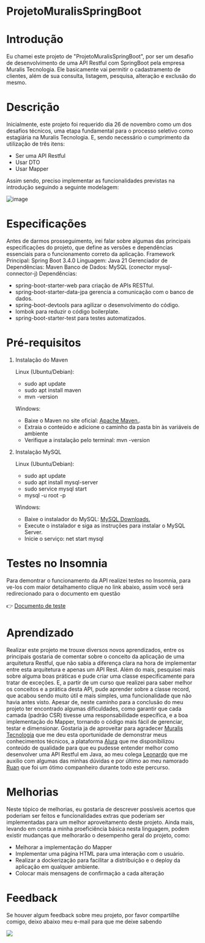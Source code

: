 # ProjetoMuralisSpringBoot
# Introdução
Eu chamei este projeto de "ProjetoMuralisSpringBoot", por ser um desafio de desenvolvimento de uma API Restful com SpringBoot pela empresa Muralis Tecnologia. Ele basicamente vai permitir o cadastramento de clientes, além de sua consulta, listagem, pesquisa, alteração e exclusão do mesmo.
# Descrição
Inicialmente, este projeto foi requerido dia 26 de novembro como um dos desafios técnicos, uma etapa fundamental para o processo seletivo como estagiária na Muralis Tecnologia. E, sendo necessário o cumprimento da utilização de três itens:
- Ser uma API Restful
- Usar DTO
- Usar Mapper

Assim sendo, preciso implementar as funcionalidades previstas na introdução seguindo a seguinte modelagem:

![image](https://github.com/user-attachments/assets/671fb64b-bf78-4954-ba4b-bfc66161d419)

# Especificações 

Antes de darmos prosseguimento, irei falar sobre algumas das principais especificações do projeto, que define as versões e dependências essenciais para o funcionamento correto da aplicação.
Framework Principal: Spring Boot 3.4.0
Linguagem: Java 21
Gerenciador de Dependências: Maven
Banco de Dados: MySQL (conector mysql-connector-j)
Dependências:
- spring-boot-starter-web para criação de APIs RESTful.
- spring-boot-starter-data-jpa gerencia a comunicação com o banco de dados.
- spring-boot-devtools para agilizar o desenvolvimento do código.
- lombok para reduzir o código boilerplate.
- spring-boot-starter-test para testes automatizados.

# Pré-requisitos

1. Instalação do Maven
   
   Linux (Ubuntu/Debian):
   - sudo apt update
   - sudo apt install maven
   - mvn -version

   Windows:
   - Baixe o Maven no site oficial: [Apache Maven.](https://maven.apache.org/download.cgi).
   - Extraia o conteúdo e adicione o caminho da pasta bin às variáveis de ambiente
   - Verifique a instalação pelo terminal: mvn -version

2. Instalação MySQL

   Linux (Ubuntu/Debian):
   - sudo apt update
   - sudo apt install mysql-server
   - sudo service mysql start
   - mysql -u root -p


   Windows:
   - Baixe o instalador do MySQL: [MySQL Downloads.](https://dev.mysql.com/downloads/installer/)
   - Execute o instalador e siga as instruções para instalar o MySQL Server.
   - Inicie o serviço: net start mysql

# Testes no Insomnia 

Para demontrar o funcionamento da API realizei testes no Insomnia, para ve-los com maior detalhamento clique no link abaixo, assim você será redirecionado para o documento em questão

👉 [Documento de teste](https://github.com/rafaseara/ProjetoMuralisSpringBoot/blob/main/doc/insomnia-tests.md)

# Aprendizado

Realizar este projeto me trouxe diversos novos aprendizados, entre os principais gostaria de comentar sobre o conceito da aplicação de uma arquitetura Restful, que não sabia a diferença clara na hora de implementar entre esta arquitetura e apenas um API Rest. Além do mais, pesquisei mais sobre alguma boas práticas e pude criar uma classe especificamente para tratar de exceções. E, a partir de um curso que realizei para saber melhor os conceitos e a prática desta API, pude aprender sobre a classe record, que acabou sendo muito útil e mais simples, uma funcionalidade que não havia antes visto. Apesar de, neste caminho para a conclusão do meu projeto ter encontrado algumas dificuldades, como garantir que cada camada (padrão CSR) tivesse uma responsabilidade específica, e a boa implementação do Mapper, tornando o código mais fácil de gerenciar, testar e dimensionar. Gostaria ja de aproveitar para agradecer [Muralis Tecnologia](https://www.muralis.com.br/) que me deu esta oportunidade de demonstrar meus conhecimentos técnicos, a plataforma [Alura](https://www.alura.com.br/) que me disponibilizou conteúdo de qualidade para que eu pudesse entender melhor como desenvolver uma API Restful em Java, ao meu colega [Leonardo](https://github.com/Pokernol) que me auxilio com algumas das minhas dúvidas e por último ao meu namorado [Ruan](https://github.com/ruann-fernandess) que foi um ótimo companheiro durante todo este percurso.

# Melhorias

Neste tópico de melhorias, eu gostaria de descrever possíveis acertos que poderiam ser feitos e funcionalidades extras que poderiam ser implementadas para um melhor aproveitamento deste projeto.  Ainda mais, levando em conta a minha proeficiência básica nesta linguagem, podem existir mudanças que melhorarão o desempenho geral do projeto, como:
- Melhorar a implementação do Mapper
- Implementar uma página HTML para uma interação com o usuário.
- Realizar a dockerização para facilitar a distribuição e o deploy da aplicação em qualquer ambiente.
- Colocar mais mensagens de confirmação a cada alteração

# Feedback
Se houver algum feedback sobre meu projeto, por favor compartilhe comigo, deixo abaixo meu e-mail para que me deixe sabendo

<a href = "mailto:contatorafaseara257@gmail.com"><img src="https://img.shields.io/badge/-Gmail-%23333?style=for-the-badge&logo=gmail&logoColor=white" target="_blank"></a>
